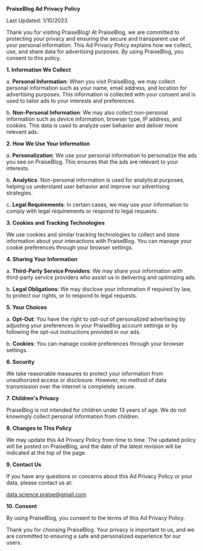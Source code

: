 **PraiseBlog Ad Privacy Policy**

Last Updated: 1/10/2023

Thank you for visiting PraiseBlog! At PraiseBlog, we are committed to protecting your privacy and ensuring the secure and transparent use of your personal information. This Ad Privacy Policy explains how we collect, use, and share data for advertising purposes. By using PraiseBlog, you consent to this policy.

**1. Information We Collect**

a. **Personal Information**: When you visit PraiseBlog, we may collect personal information such as your name, email address, and location for advertising purposes. This information is collected with your consent and is used to tailor ads to your interests and preferences.

b. **Non-Personal Information**: We may also collect non-personal information such as device information, browser type, IP address, and cookies. This data is used to analyze user behavior and deliver more relevant ads.

**2. How We Use Your Information**

a. **Personalization**: We use your personal information to personalize the ads you see on PraiseBlog. This ensures that the ads are relevant to your interests.

b. **Analytics**: Non-personal information is used for analytical purposes, helping us understand user behavior and improve our advertising strategies.

c. **Legal Requirements**: In certain cases, we may use your information to comply with legal requirements or respond to legal requests.

**3. Cookies and Tracking Technologies**

We use cookies and similar tracking technologies to collect and store information about your interactions with PraiseBlog. You can manage your cookie preferences through your browser settings.

**4. Sharing Your Information**

a. **Third-Party Service Providers**: We may share your information with third-party service providers who assist us in delivering and optimizing ads.

b. **Legal Obligations**: We may disclose your information if required by law, to protect our rights, or to respond to legal requests.

**5. Your Choices**

a. **Opt-Out**: You have the right to opt-out of personalized advertising by adjusting your preferences in your PraiseBlog account settings or by following the opt-out instructions provided in our ads.

b. **Cookies**: You can manage cookie preferences through your browser settings.

**6. Security**

We take reasonable measures to protect your information from unauthorized access or disclosure. However, no method of data transmission over the internet is completely secure.

**7. Children's Privacy**

PraiseBlog is not intended for children under 13 years of age. We do not knowingly collect personal information from children.

**8. Changes to This Policy**

We may update this Ad Privacy Policy from time to time. The updated policy will be posted on PraiseBlog, and the date of the latest revision will be indicated at the top of the page.

**9. Contact Us**

If you have any questions or concerns about this Ad Privacy Policy or your data, please contact us at:

data.science.praise@gmail.com

**10. Consent**

By using PraiseBlog, you consent to the terms of this Ad Privacy Policy.


Thank you for choosing PraiseBlog. Your privacy is important to us, and we are committed to ensuring a safe and personalized experience for our users.
